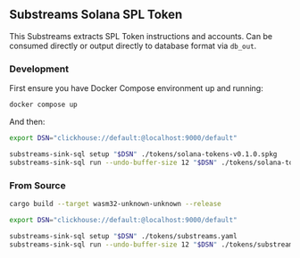 ## Substreams Solana SPL Token

This Substreams extracts SPL Token instructions and accounts. Can be consumed directly or output directly to database format via `db_out`.

### Development

First ensure you have Docker Compose environment up and running:

```bash
docker compose up
```

And then:

```bash
export DSN="clickhouse://default:@localhost:9000/default"

substreams-sink-sql setup "$DSN" ./tokens/solana-tokens-v0.1.0.spkg
substreams-sink-sql run --undo-buffer-size 12 "$DSN" ./tokens/solana-tokens-v0.1.0.spkg "200_000_000:201_000_000"
```

### From Source

```bash
cargo build --target wasm32-unknown-unknown --release

export DSN="clickhouse://default:@localhost:9000/default"

substreams-sink-sql setup "$DSN" ./tokens/substreams.yaml
substreams-sink-sql run --undo-buffer-size 12 "$DSN" ./tokens/substreams.yaml "200_000_000:201_000_000"
```